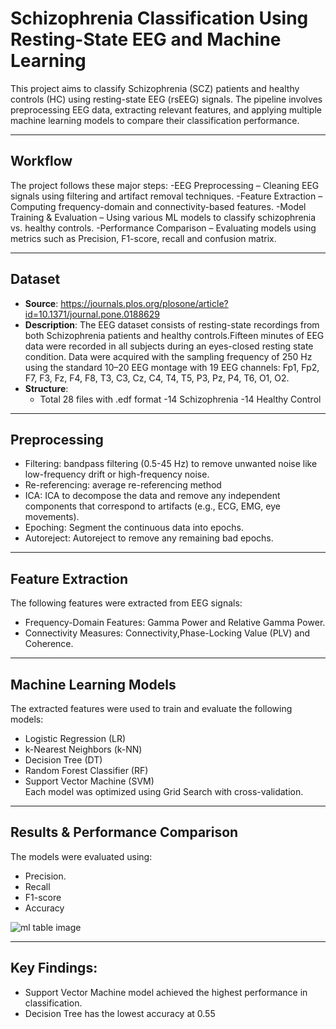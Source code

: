 # Schizophrenia Classification Using Resting-State EEG and Machine Learning
This project aims to classify Schizophrenia (SCZ) patients and healthy controls (HC) using resting-state EEG (rsEEG) signals. The pipeline involves preprocessing EEG data, extracting relevant features, and applying multiple machine learning models to compare their classification performance.

---


## Workflow
The project follows these major steps:
-EEG Preprocessing – Cleaning EEG signals using filtering and artifact removal techniques.
-Feature Extraction – Computing frequency-domain and connectivity-based features.
-Model Training & Evaluation – Using various ML models to classify schizophrenia vs. healthy controls.
-Performance Comparison – Evaluating models using metrics such as Precision, F1-score, recall and confusion matrix.
  
---


## Dataset
- **Source**: https://journals.plos.org/plosone/article?id=10.1371/journal.pone.0188629
- **Description**: The EEG dataset consists of resting-state recordings from both Schizophrenia patients and healthy controls.Fifteen minutes of EEG data were recorded in all subjects during an eyes-closed resting state condition. Data were acquired with the sampling frequency of 250 Hz using the standard 10–20 EEG montage with 19 EEG channels: Fp1, Fp2, F7, F3, Fz, F4, F8, T3, C3, Cz, C4, T4, T5, P3, Pz, P4, T6, O1, O2.
- **Structure**:
  - Total 28 files with .edf format
    -14 Schizophrenia
    -14 Healthy Control
    
---


## Preprocessing
- Filtering: bandpass filtering (0.5-45 Hz) to remove unwanted noise like low-frequency drift or high-frequency noise.
- Re-referencing: average re-referencing method
- ICA: ICA to decompose the data and remove any independent components that correspond to artifacts (e.g., ECG, EMG, eye movements).
- Epoching: Segment the continuous data into epochs.
- Autoreject: Autoreject to remove any remaining bad epochs.
  
---


## Feature Extraction
The following features were extracted from EEG signals:
- Frequency-Domain Features: Gamma Power and Relative Gamma Power.
- Connectivity Measures: Connectivity,Phase-Locking Value (PLV) and Coherence.

---


## Machine Learning Models
The extracted features were used to train and evaluate the following models:
- Logistic Regression (LR)
- k-Nearest Neighbors (k-NN)
- Decision Tree (DT)
- Random Forest Classifier (RF)
- Support Vector Machine (SVM)  
Each model was optimized using Grid Search with cross-validation.

---


## Results & Performance Comparison
The models were evaluated using:
- Precision.
- Recall
- F1-score
- Accuracy

![ml table image](https://github.com/user-attachments/assets/91fa492e-8771-4eb1-a04b-e643b722799e)

---


## Key Findings: 
- Support Vector Machine model achieved the highest performance in classification.
- Decision Tree has the lowest accuracy at 0.55

